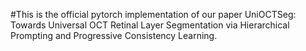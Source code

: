 #This is the official pytorch implementation of our paper UniOCTSeg: Towards Universal OCT Retinal Layer Segmentation via Hierarchical Prompting and Progressive Consistency Learning.
